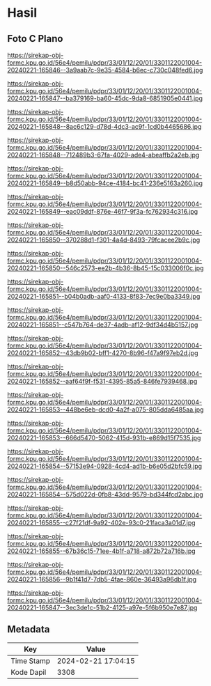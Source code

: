 # Hasil

## Foto C Plano

https://sirekap-obj-formc.kpu.go.id/56e4/pemilu/pdpr/33/01/12/20/01/3301122001004-20240221-165846--3a9aab7c-9e35-4584-b6ec-c730c048fed6.jpg

https://sirekap-obj-formc.kpu.go.id/56e4/pemilu/pdpr/33/01/12/20/01/3301122001004-20240221-165847--ba379169-ba60-45dc-9da8-6851905e0441.jpg

https://sirekap-obj-formc.kpu.go.id/56e4/pemilu/pdpr/33/01/12/20/01/3301122001004-20240221-165848--8ac6c129-d78d-4dc3-ac9f-1cd0b4465686.jpg

https://sirekap-obj-formc.kpu.go.id/56e4/pemilu/pdpr/33/01/12/20/01/3301122001004-20240221-165848--712489b3-67fa-4029-ade4-abeaffb2a2eb.jpg

https://sirekap-obj-formc.kpu.go.id/56e4/pemilu/pdpr/33/01/12/20/01/3301122001004-20240221-165849--b8d50abb-94ce-4184-bc41-236e5163a260.jpg

https://sirekap-obj-formc.kpu.go.id/56e4/pemilu/pdpr/33/01/12/20/01/3301122001004-20240221-165849--eac09ddf-876e-46f7-9f3a-fc762934c316.jpg

https://sirekap-obj-formc.kpu.go.id/56e4/pemilu/pdpr/33/01/12/20/01/3301122001004-20240221-165850--370288d1-f301-4a4d-8493-79fcacee2b9c.jpg

https://sirekap-obj-formc.kpu.go.id/56e4/pemilu/pdpr/33/01/12/20/01/3301122001004-20240221-165850--546c2573-ee2b-4b36-8b45-15c033006f0c.jpg

https://sirekap-obj-formc.kpu.go.id/56e4/pemilu/pdpr/33/01/12/20/01/3301122001004-20240221-165851--b04b0adb-aaf0-4133-8f83-7ec9e0ba3349.jpg

https://sirekap-obj-formc.kpu.go.id/56e4/pemilu/pdpr/33/01/12/20/01/3301122001004-20240221-165851--c547b764-de37-4adb-af12-9df34d4b5157.jpg

https://sirekap-obj-formc.kpu.go.id/56e4/pemilu/pdpr/33/01/12/20/01/3301122001004-20240221-165852--43db9b02-bff1-4270-8b96-f47a9f97eb2d.jpg

https://sirekap-obj-formc.kpu.go.id/56e4/pemilu/pdpr/33/01/12/20/01/3301122001004-20240221-165852--aaf64f9f-f531-4395-85a5-846fe7939468.jpg

https://sirekap-obj-formc.kpu.go.id/56e4/pemilu/pdpr/33/01/12/20/01/3301122001004-20240221-165853--448be6eb-dcd0-4a2f-a075-805dda6485aa.jpg

https://sirekap-obj-formc.kpu.go.id/56e4/pemilu/pdpr/33/01/12/20/01/3301122001004-20240221-165853--666d5470-5062-415d-931b-e869d15f7535.jpg

https://sirekap-obj-formc.kpu.go.id/56e4/pemilu/pdpr/33/01/12/20/01/3301122001004-20240221-165854--57153e94-0928-4cd4-ad1b-b6e05d2bfc59.jpg

https://sirekap-obj-formc.kpu.go.id/56e4/pemilu/pdpr/33/01/12/20/01/3301122001004-20240221-165854--575d022d-0fb8-43dd-9579-bd344fcd2abc.jpg

https://sirekap-obj-formc.kpu.go.id/56e4/pemilu/pdpr/33/01/12/20/01/3301122001004-20240221-165855--c27f21df-9a92-402e-93c0-21faca3a01d7.jpg

https://sirekap-obj-formc.kpu.go.id/56e4/pemilu/pdpr/33/01/12/20/01/3301122001004-20240221-165855--67b36c15-71ee-4b1f-a718-a872b72a716b.jpg

https://sirekap-obj-formc.kpu.go.id/56e4/pemilu/pdpr/33/01/12/20/01/3301122001004-20240221-165856--9b1f41d7-7db5-4fae-860e-36493a96db1f.jpg

https://sirekap-obj-formc.kpu.go.id/56e4/pemilu/pdpr/33/01/12/20/01/3301122001004-20240221-165847--3ec3de1c-51b2-4125-a97e-5f6b950e7e87.jpg


## Metadata

| Key        | Value               |
| ---------- | ------------------- |
| Time Stamp | 2024-02-21 17:04:15 |
| Kode Dapil | 3308                |



